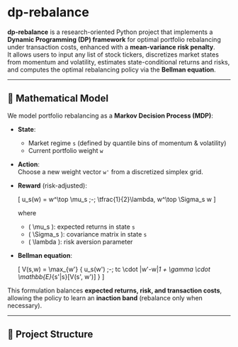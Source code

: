 # dp-rebalance

**dp-rebalance** is a research-oriented Python project that implements a **Dynamic Programming (DP) framework** for optimal portfolio rebalancing under transaction costs, enhanced with a **mean-variance risk penalty**.  
It allows users to input any list of stock tickers, discretizes market states from momentum and volatility, estimates state-conditional returns and risks, and computes the optimal rebalancing policy via the **Bellman equation**.

---

## 🔎 Mathematical Model

We model portfolio rebalancing as a **Markov Decision Process (MDP)**:

- **State**:  
  - Market regime `s` (defined by quantile bins of momentum & volatility)  
  - Current portfolio weight `w`  

- **Action**:  
  Choose a new weight vector `w'` from a discretized simplex grid.  

- **Reward** (risk-adjusted):  

  \[
  u_s(w) = w^\top \mu_s \;-\; \tfrac{1}{2}\lambda\, w^\top \Sigma_s w
  \]

  where  
  - \( \mu_s \): expected returns in state `s`  
  - \( \Sigma_s \): covariance matrix in state `s`  
  - \( \lambda \): risk aversion parameter  

- **Bellman equation**:  

  \[
  V(s,w) = \max_{w'} \{ u_s(w') \;-\; tc \cdot \|w'-w\|_1 + \gamma \cdot \mathbb{E}_{s'|s}[V(s', w')] \}
  \]

This formulation balances **expected returns, risk, and transaction costs**, allowing the policy to learn an **inaction band** (rebalance only when necessary).

---

## 📂 Project Structure

